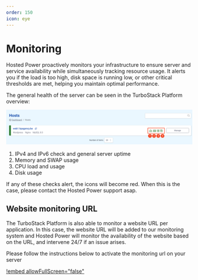 ```yaml
---
order: 150
icon: eye
---
```

# Monitoring

Hosted Power proactively monitors your infrastructure to ensure server and service availability while simultaneously tracking resource usage. It alerts you if the load is too high, disk space is running low, or other critical thresholds are met, helping you maintain optimal performance.

The general health of the server can be seen in the TurboStack Platform overview:

![TurboStack Platform](../../img/feature/mon/TS_GUI_mon_1.png "TurboStack Platform")

1. IPv4 and IPv6 check and general server uptime
2. Memory and SWAP usage
3. CPU load and usage
4. Disk usage

If any of these checks alert, the icons will become red. When this is the case, please contact the Hosted Power support asap.

## Website monitoring URL

The TurboStack Platform is also able to monitor a website URL per application. In this case, the website URL will be added to our monitoring system
and Hosted Power will monitor the availability of the website based on the URL, and intervene 24/7 if an issue arises.

Please follow the instructions below to activate the monitoring url on your server

[!embed allowFullScreen="false"](https://player.vimeo.com/video/1056707252?title=0&amp;byline=0&amp;portrait=0&amp;badge=0&amp;autopause=0&amp;player_id=0&amp;app_id=58479)
